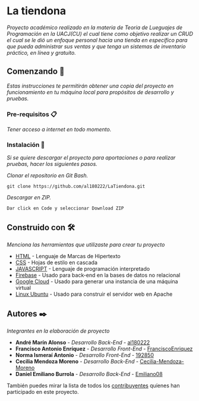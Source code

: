 # La tiendona   

_Proyecto académico realizado en la materia de Teoria de Lueguajes de Programación en la UACJ(CU) el cual tiene como objetivo realizar un CRUD el cual se le dió un enfoque personal hacia una tienda en específico para que pueda administrar sus ventas y que tenga un sistemas de inventario práctico, en línea y gratuito._

## Comenzando 🚀

_Estas instrucciones te permitirán obtener una copia del proyecto en funcionamiento en tu máquina local para propósitos de desarrollo y pruebas._

### Pre-requisitos 📋

_Tener acceso a internet en todo momento._

### Instalación 🔧

_Si se quiere descargar el proyecto para aportaciones o para realizar pruebas, hacer los siguientes pasos._

_Clonar el repositorio en Git Bash._

```
git clone https://github.com/al180222/LaTiendona.git
```

_Descargar en ZIP._

```
Dar click en Code y seleccionar Download ZIP
```

## Construido con 🛠️

_Menciona las herramientas que utilizaste para crear tu proyecto_

* [HTML](https://html.com/) - Lenguaje de Marcas de Hipertexto
* [CSS](https://developer.mozilla.org/es/docs/Web/CSS) - Hojas de estilo en cascada
* [JAVASCRIPT](https://developer.mozilla.org/es/docs/Web/JavaScript) - Lenguaje de programación interpretado
* [Firebase](https://firebase.google.com/docs?hl=es-419) - Usado para back-end en la bases de datos no relacional
* [Google Cloud](https://cloud.google.com/docs) - Usado para generar una instancia de una máquina virtual 
* [Linux Ubuntu](https://ubuntu.com/) - Usado para construir el servidor web en Apache

## Autores ✒️

_Integrantes en la elaboración de proyecto_

* **André Marín Alonso** - *Desarrollo Back-End* - [al180222](https://github.com/andre7070)
* **Francisco Antonio Enríquez** - *Desarrollo Front-End* - [FranciscoEnriquez](https://github.com/FranciscoEnriquez)
* **Norma Ismeraí Antonio** - *Desarrollo Front-End* - [192850](https://github.com/192850)
* **Cecilia Mendoza Moreno** - *Desarrollo Back-End* - [Cecilia-Mendoza-Moreno](https://github.com/Cecilia-Mendoza-Moreno)
* **Daniel Emiliano Burrola** - *Desarrollo Back-End* - [Emiliano08](https://github.com/Emiliano08)

También puedes mirar la lista de todos los [contribuyentes](https://github.com/al180222/LaTiendona/graphs/contributors) quíenes han participado en este proyecto. 
